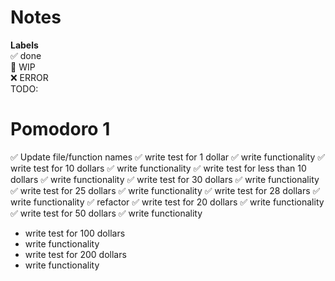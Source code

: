 # Notes

**Labels**  
✅ done  
🚧 WIP  
❌ ERROR  
TODO:

# Pomodoro 1

✅ Update file/function names
✅ write test for 1 dollar
✅ write functionality
✅ write test for 10 dollars
✅ write functionality
✅ write test for less than 10 dollars
✅ write functionality
✅ write test for 30 dollars
✅ write functionality
✅ write test for 25 dollars
✅ write functionality
✅ write test for 28 dollars
✅ write functionality
✅ refactor
✅ write test for 20 dollars
✅ write functionality
✅ write test for 50 dollars
✅ write functionality

- write test for 100 dollars
- write functionality
- write test for 200 dollars
- write functionality
